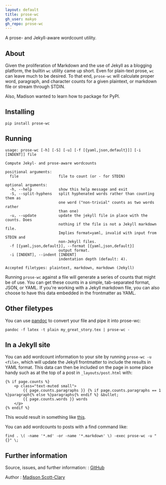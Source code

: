 ```yaml
---
layout: default
title: prose-wc
gh_user: makyo
gh_repo: prose-wc
---
```


A prose- and Jekyll-aware wordcount utility.

About
-----

Given the proliferation of Markdown and the use of Jekyll as a blogging
platform, the builtin ``wc`` utility came up short.  Even for plain-text
prose, ``wc`` can leave much to be desired.  To that end, ``prose-wc`` will
calculate proper word, paragraph, and character counts for a given plaintext,
or markdown file or stream through STDIN.

Also, Madison wanted to learn how to package for PyPI.

Installing
----------

    pip install prose-wc

Running
-------

    usage: prose-wc [-h] [-S] [-u] [-f [{yaml,json,default}]] [-i [INDENT]] file

    Compute Jekyl- and prose-aware wordcounts

    positional arguments:
      file                  file to count (or - for STDIN)

    optional arguments:
      -h, --help            show this help message and exit
      -S, --split-hyphens   split hyphenated words rather than counting them as
                            one word ("non-trivial" counts as two words rather
                            than one)
      -u, --update          update the jekyll file in place with the counts. Does
                            nothing if the file is not a Jekyll markdown file.
                            Implies format=yaml, invalid with input from STDIN and
                            non-Jekyll files.
      -f [{yaml,json,default}], --format [{yaml,json,default}]
                            output format.
      -i [INDENT], --indent [INDENT]
                            indentation depth (default: 4).

    Accepted filetypes: plaintext, markdown, markdown (Jekyll)

Running `prose-wc` against a file will generate a series of counts
that might be of use. You can get these counts in a simple,
tab-separated format, JSON, or YAML. If you're working with a Jekyll
markdown file, you can also choose to have this data embedded in the
frontmatter as YAML.

Other filetypes
---------------

You can use [pandoc](http://pandoc.org) to convert your file and pipe
it into prose-wc:

    pandoc -f latex -t plain my_great_story.tex | prose-wc -

In a Jekyll site
----------------

You can add wordcount information to your site by running ``prose-wc -u
<file>``, which will update the Jekyll frontmatter to include the results in
YAML format.  This data can then be included on the page in some place handy such as at the top of a post in ``_layouts/post.html`` with:

    {% if page.counts %}
        <p class="text-muted small">
            {{ page.counts.paragraphs }} {% if page.counts.paragraphs == 1 %}paragraph{% else %}paragraphs{% endif %} &bullet;
            {{ page.counts.words }} words
        </p>
    {% endif %}

This would result in something like
[this](http://writing.drab-makyo.com/posts/tasting/2016/09/17/teas-of-late/).

You can add wordcounts to posts with a find command like:

    find . \( -name '*.md' -or -name '*.markdown' \) -exec prose-wc -u "{}" \;

Further information
-------------------

Source, issues, and further information:
:   [GitHub](https://github.com/makyo/prose-wc)

Author
:   [Madison Scott-Clary](http://drab-makyo.com)
